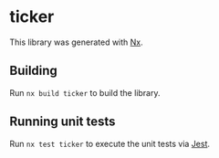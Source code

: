 # ticker

This library was generated with [Nx](https://nx.dev).

## Building

Run `nx build ticker` to build the library.

## Running unit tests

Run `nx test ticker` to execute the unit tests via [Jest](https://jestjs.io).
